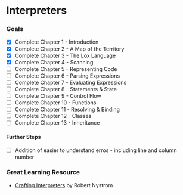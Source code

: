 # Interpreters
### Goals
- [x] Complete Chapter 1 - Introduction
- [x] Complete Chapter 2 - A Map of the Territory
- [x] Complete Chapter 3 - The Lox Language
- [x] Complete Chapter 4 - Scanning
- [ ] Complete Chapter 5 - Representing Code
- [ ] Complete Chapter 6 - Parsing Expressions
- [ ] Complete Chapter 7 - Evaluating Expressions
- [ ] Complete Chapter 8 - Statements & State
- [ ] Complete Chapter 9 - Control Flow
- [ ] Complete Chapter 10 - Functions
- [ ] Complete Chapter 11 - Resolving & Binding
- [ ] Complete Chapter 12 - Classes
- [ ] Complete Chapter 13 - Inheritance

#### Further Steps
- [ ] Addition of easier to understand erros - including line and column number 


### Great Learning Resource
- [Crafting Interpreters](https://craftinginterpreters.com/) by Robert Nystrom
